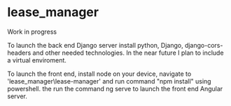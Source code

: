 # lease_manager
Work in progress

To launch the back end Django server install python, Django, django-cors-headers and other needed technologies. In the near future I plan to include a virtual enviroment.

To launch the front end, install node on your device, navigate to 'lease_manager\lease-manager' and run command "npm install" using powershell. the run the command ng serve to launch the front end Angular server. 

